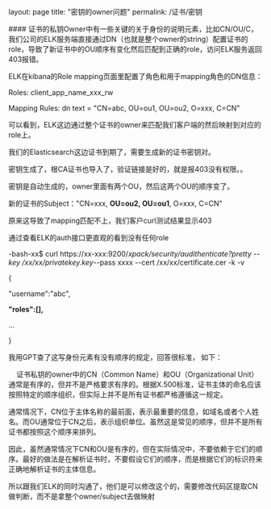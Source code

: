 layout: page
title: "密钥的owner问题"
permalink: /证书/密钥

#### 证书的私钥Owner中有一些关键的关于身份的说明元素，比如CN/OU/C，我们公司的ELK服务端直接通过DN（也就是整个owner的string）配置证书的role，导致了新证书中的OU顺序有变化然后匹配到正确的role，访问ELK服务返回403报错。

ELK在kibana的Role mapping页面里配置了角色和用于mapping角色的DN信息：

Roles: client_app_name_xxx_rw

Mapping Rules: dn text = "CN=abc, OU=ou1, OU=ou2, O=xxx, C=CN"

可以看到，ELK这边通过整个证书的owner来匹配我们客户端的然后映射到对应的role上。

我们的Elasticsearch这边证书到期了，需要生成新的证书密钥对。

密钥生成了，根CA证书也导入了，验证链接是好的，就是报403没有权限。。

密钥是自动生成的，owner里面有两个OU，然后这两个OU的顺序变了。

新的证书的Subject："CN=xxx, **OU=ou2, OU=ou1**, O=xxx, C=CN"

原来这导致了mapping匹配不上，我们客户curl测试结果显示403

通过查看ELK的auth接口更直观的看到没有任何role

-bash-xx$ curl https://xx-xxx:9200/_xpack/security/_audithenticate?pretty --key /xx/xx/privatekey.key__--pass xxxx --cert /xx/xx/certificate.cer -k -v

{

"username":"abc",

**"roles":[],**

...

}

我用GPT查了这写身份元素有没有顺序的规定，回答很标准， 如下：

    证书私钥的owner中的CN（Common Name）和OU（Organizational Unit）通常是有序的，但并不是严格要求有序的。根据X.500标准，证书主体的命名应该按照特定的顺序组织，但实际上并不是所有证书都严格遵循这一规定。

通常情况下，CN位于主体名称的最前面，表示最重要的信息，如域名或者个人姓名。而OU通常位于CN之后，表示组织单位。虽然这是常见的顺序，但并不是所有证书都按照这个顺序来排列。

因此，虽然通常情况下CN和OU是有序的，但在实际情况中，不要依赖于它们的顺序。最好的做法是在解析证书时，不要假设它们的顺序，而是根据它们的标识符来正确地解析证书的主体信息。

所以跟我们ELK的同时沟通了，他们是可以修改这个的，需要修改代码区提取CN做判断，而不是拿整个owner/subject去做映射
